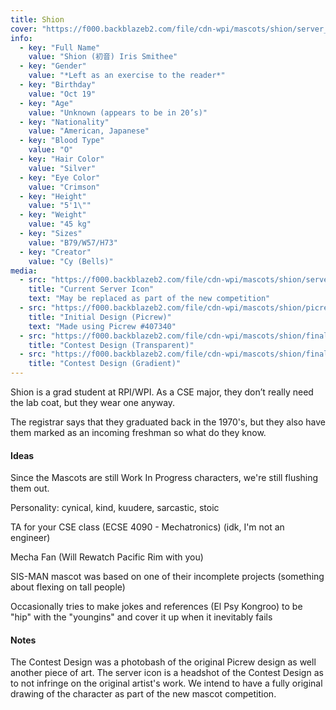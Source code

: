 ```yaml
---
title: Shion
cover: "https://f000.backblazeb2.com/file/cdn-wpi/mascots/shion/server_icon.png"
info:
  - key: "Full Name"
    value: "Shion (初音) Iris Smithee"
  - key: "Gender"
    value: "*Left as an exercise to the reader*"
  - key: "Birthday"
    value: "Oct 19"
  - key: "Age"
    value: "Unknown (appears to be in 20’s)"
  - key: "Nationality"
    value: "American, Japanese"
  - key: "Blood Type"
    value: "O"
  - key: "Hair Color"
    value: "Silver"
  - key: "Eye Color"
    value: "Crimson"
  - key: "Height"
    value: "5'1\""
  - key: "Weight"
    value: "45 kg"
  - key: "Sizes"
    value: "B79/W57/H73"
  - key: "Creator"
    value: "Cy (Bells)"
media:
  - src: "https://f000.backblazeb2.com/file/cdn-wpi/mascots/shion/server_icon.png"
    title: "Current Server Icon"
    text: "May be replaced as part of the new competition"
  - src: "https://f000.backblazeb2.com/file/cdn-wpi/mascots/shion/picrew_407340.png"
    title: "Initial Design (Picrew)"
    text: "Made using Picrew #407340"
  - src: "https://f000.backblazeb2.com/file/cdn-wpi/mascots/shion/final_alpha.png"
    title: "Contest Design (Transparent)"
  - src: "https://f000.backblazeb2.com/file/cdn-wpi/mascots/shion/final_gradient.png"
    title: "Contest Design (Gradient)"
---
```


Shion is a grad student at RPI/WPI. As a CSE major, they don’t really need the lab coat, but they wear one anyway.

<!--more-->

The registrar says that they graduated back in the 1970's, but they also have them marked as an incoming freshman so what do they know.

#### Ideas

Since the Mascots are still Work In Progress characters, we're still flushing them out.

Personality: cynical, kind, kuudere, sarcastic, stoic

TA for your CSE class (ECSE 4090 - Mechatronics) (idk, I'm not an engineer)

Mecha Fan (Will Rewatch Pacific Rim with you)

SIS-MAN mascot was based on one of their incomplete projects (something about flexing on tall people)
    
Occasionally tries to make jokes and references (El Psy Kongroo) to be "hip" with the "youngins" and cover it up when it inevitably fails

#### Notes

The Contest Design was a photobash of the original Picrew design as well another piece of art. The server icon is a headshot of the Contest Design as to not infringe on the original artist's work. We intend to have a fully original drawing of the character as part of the new mascot competition.
